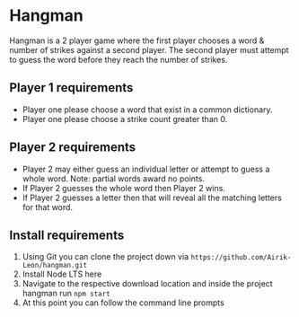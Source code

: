 # Hangman

<p>Hangman is a 2 player game where the first player chooses a word & number of strikes against a second player. The  second player must attempt to guess the word before they reach the number of strikes.</p>

## Player 1 requirements

<ul>
  <li>Player one please choose a word that exist in a common dictionary.</li>
  <li>Player one please choose a strike count greater than 0. </li>
</ul>

## Player 2 requirements

<ul>
  <li>Player 2 may either guess an individual letter or attempt to guess a whole word. Note: partial words award no points.</li>
  <li>If Player 2 guesses the whole word then Player 2 wins. </li>
  <li>If Player 2 guesses a letter then that will reveal all the matching letters for that word. </li>
</ul>

## Install requirements

  <ol>
     <li>Using Git you can clone the project down via <code>https://github.com/Airik-Leon/hangman.git</code></a></li>
     <li>Install Node LTS <a href"https://nodejs.org/en/download/">here</a></li>
     <li>Navigate to the respective download location and inside the project hangman run <code>npm start</code></li>
     <li>At this point you can follow the command line prompts</li>
  </ol>
